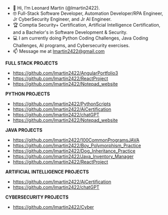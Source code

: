 - 👋 Hi, I’m Leonard Martin (@lmartin2422).
- 🤓 Full-Stack Software Developer, Automation Developer/RPA Engineer, Jr CyberSecurity Engineer, and Jr AI Engineer.
- 🏆 Comptia Security+ Certification, Artificial Intelligence Certification, and a Bachelor's in Software Development & Security.
- 💻 I am currently doing Python Coding Challenges, Java Coding Challenges, AI programs, and Cybersecurity exercises.
- 📫 Message me at lmartin2422@gmail.com

<!---
lmartin2422/lmartin2422 is a ✨ special ✨ repository because its `README.md` (this file) appears on your GitHub profile.
You can click the Preview link to take a look at your changes.
--->

**FULL STACK PROJECTS** 
 - https://github.com/lmartin2422/AngularPortfolio3
 - https://github.com/lmartin2422/ReactProject
 - https://github.com/lmartin2422/Notepad_website

**PYTHON PROJECTS**
- https://github.com/lmartin2422/PythonScripts
- https://github.com/lmartin2422/AiCertification
- https://github.com/lmartin2422/chatGPT
- https://github.com/lmartin2422/Notepad_website

**JAVA PROJECTS**
- https://github.com/lmartin2422/100CommonProgramsJAVA
- https://github.com/lmartin2422/Boy_Polymorphism_Practice
- https://github.com/lmartin2422/Dog_Inheritance_Practice
- https://github.com/lmartin2422/Java_Inventory_Manager
- https://github.com/lmartin2422/ReactProject

**ARTIFICIAL INTELLIGENCE PROJECTS**
- https://github.com/lmartin2422/AiCertification
- https://github.com/lmartin2422/chatGPT

**CYBERSECURITY PROJECTS**
- https://github.com/lmartin2422/Cyber
